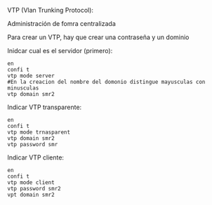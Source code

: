VTP  (Vlan Trunking Protocol):

Administración de fomra centralizada

Para crear un VTP, hay que crear una contraseña y un dominio

Inidcar cual es el servidor (primero):
```
en
confi t
vtp mode server
#En la creacion del nombre del domonio distingue mayusculas con minusculas
vtp domain smr2
```

Indicar VTP transparente:
```
en
confi t
vtp mode trnasparent
vtp domain smr2
vtp password smr 
```

Indicar VTP cliente:
```
en
confi t
vtp mode client
vtp password smr2
vpt domain smr2
```